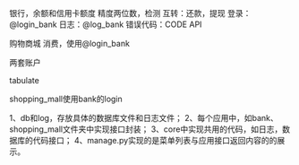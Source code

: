 银行，余额和信用卡额度
精度两位数，检测 
互转：还款，提现
登录：@login_bank
日志：@log_bank
错误代码：CODE
API

购物商城
消费，使用@login_bank

两套账户

tabulate

shopping_mall使用bank的login

1、db和log，存放具体的数据库文件和日志文件；
2、每个应用中，如bank、shopping_mall文件夹中实现接口封装；
3、core中实现共用的代码，如日志，数据库的代码接口；
4、manage.py实现的是菜单列表与应用接口返回内容的的展示。
